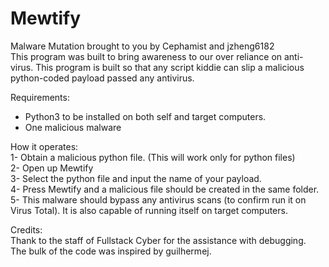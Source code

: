 # Mewtify
Malware Mutation brought to you by Cephamist and jzheng6182  
This program was built to bring awareness to our over reliance on anti-virus. This program is built so that any script kiddie can slip a malicious python-coded payload passed any antivirus.  

Requirements:  
- Python3 to be installed on both self and target computers.
- One malicious malware

How it operates:  
1- Obtain a malicious python file. (This will work only for python files)  
2- Open up Mewtify  
3- Select the python file and input the name of your payload.  
4- Press Mewtify and a malicious file should be created in the same folder.
5- This malware should bypass any antivirus scans (to confirm run it on Virus Total). It is also capable of running itself on target computers.  

Credits:  
Thank to the staff of Fullstack Cyber for the assistance with debugging.  
The bulk of the code was inspired by guilhermej.
